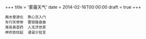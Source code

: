 +++
title = '雾霾天气'
date = 2014-02-16T00:00:00
draft = true
+++

```text
画水曾游北  欺心怎入门
车行天惨惨  雾锁路昏昏
鬼有悬壶药  人无济世恩
神农依杖起  谩诞少狂言
```
